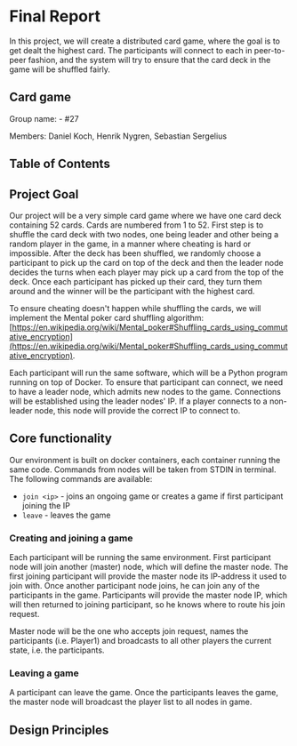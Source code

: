 # Final Report

In this project, we will create a distributed card game, where the goal is to get dealt the highest card. The participants will connect to each in peer-to-peer fashion, and the system will try to ensure that the card deck in the game will be shuffled fairly.

## Card game

Group name: - #27

Members: Daniel Koch, Henrik Nygren, Sebastian Sergelius

## Table of Contents


## Project Goal

Our project will be a very simple card game where we have one card deck containing 52 cards. Cards are numbered from 1 to 52. First step is to shuffle the card deck with two nodes, one being leader and other being a random player in the game, in a manner where cheating is hard or impossible. After the deck has been shuffled, we randomly choose a participant to pick up the card on top of the deck and then the leader node decides the turns when each player may pick up a card from the top of the deck. Once each participant has picked up their card, they turn them around and the winner will be the participant with the highest card.

To ensure cheating doesn't happen while shuffling the cards, we will implement the Mental poker card shuffling algorithm: [https://en.wikipedia.org/wiki/Mental_poker#Shuffling_cards_using_commutative_encryption](https://en.wikipedia.org/wiki/Mental_poker#Shuffling_cards_using_commutative_encryption).

Each participant will run the same software, which will be a Python program running on top of Docker. To ensure that participant can connect, we need to have a leader node, which admits new nodes to the game. Connections will be established using the leader nodes' IP. If a player connects to a non-leader node, this node will provide the correct IP to connect to.

## Core functionality

Our environment is built on docker containers, each container running the same code. Commands from nodes will be taken from STDIN in terminal.
The following commands are available:
* `join <ip>` - joins an ongoing game or creates a game if first participant joining the IP
* `leave` - leaves the game


### Creating and joining a game

Each participant will be running the same environment. First participant node will join another (master) node, which will define the master node. The first joining participant will provide the master node its IP-address it used to join with. Once another participant node joins, he can join any of the participants in the game. Participants will provide the master node IP, which will then returned to joining participant, so he knows where to route his join request.

Master node will be the one who accepts join request, names the participants (i.e. Player1) and broadcasts to all other players the current state, i.e. the participants.

### Leaving a game

A participant can leave the game. Once the participants leaves the game, the master node will broadcast the player list to all nodes in game.

###

## Design Principles

